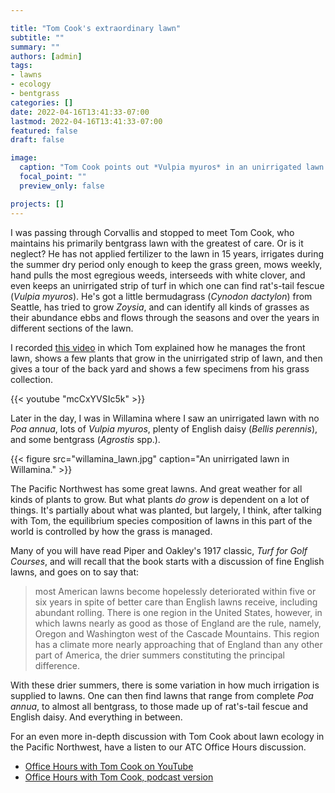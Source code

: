 ```yaml
---

title: "Tom Cook's extraordinary lawn"
subtitle: ""
summary: ""
authors: [admin]
tags: 
- lawns
- ecology
- bentgrass
categories: []
date: 2022-04-16T13:41:33-07:00
lastmod: 2022-04-16T13:41:33-07:00
featured: false
draft: false

image:
  caption: "Tom Cook points out *Vulpia myuros* in an unirrigated lawn section."
  focal_point: ""
  preview_only: false

projects: []
---
```


I was passing through Corvallis and stopped to meet Tom Cook, who maintains his primarily bentgrass lawn with the greatest of care. Or is it neglect? He has not applied fertilizer to the lawn in 15 years, irrigates during the summer dry period only enough to keep the grass green, mows weekly, hand pulls the most egregious weeds, interseeds with white clover, and even keeps an unirrigated strip of turf in which one can find rat's-tail fescue (*Vulpia myuros*). He's got a little bermudagrass (*Cynodon dactylon*) from Seattle, has tried to grow *Zoysia*, and can identify all kinds of grasses as their abundance ebbs and flows through the seasons and over the years in different sections of the lawn.

I recorded [this video](https://youtu.be/mcCxYVSIc5k) in which Tom explained how he manages the front lawn, shows a few plants that grow in the unirrigated strip of lawn, and then gives a tour of the back yard and shows a few specimens from his grass collection.

{{< youtube "mcCxYVSIc5k" >}}
<br>

Later in the day, I was in Willamina where I saw an unirrigated lawn with no *Poa annua*, lots of *Vulpia myuros*, plenty of English daisy (*Bellis perennis*), and some bentgrass (*Agrostis* spp.).

{{< figure src="willamina_lawn.jpg" caption="An unirrigated lawn in Willamina." >}}

The Pacific Northwest has some great lawns. And great weather for all kinds of plants to grow. But what plants *do grow* is dependent on a lot of things. It's partially about what was planted, but largely, I think, after talking with Tom, the equilibrium species composition of lawns in this part of the world is controlled by how the grass is managed.

Many of you will have read Piper and Oakley's 1917 classic, *Turf for Golf Courses*, and will recall that the book starts with a discussion of fine English lawns, and goes on to say that:

> most American lawns become hopelessly deteriorated within five or six years in spite of better care than English lawns receive, including abundant rolling. There is one region in the United States, however, in which lawns nearly as good as those of England are the rule, namely, Oregon and Washington west of the Cascade Mountains. This region has a climate more nearly approaching that of England than any other part of America, the drier summers constituting the principal difference.

With these drier summers, there is some variation in how much irrigation is supplied to lawns. One can then find lawns that range from complete *Poa annua*, to almost all bentgrass, to those made up of rat's-tail fescue and English daisy. And everything in between.

For an even more in-depth discussion with Tom Cook about lawn ecology in the Pacific Northwest, have a listen to our ATC Office Hours discussion.

* [Office Hours with Tom Cook on YouTube](https://youtu.be/Xga9_uA8MBg)
* [Office Hours with Tom Cook, podcast version](https://share.transistor.fm/s/2eb53d1b)



